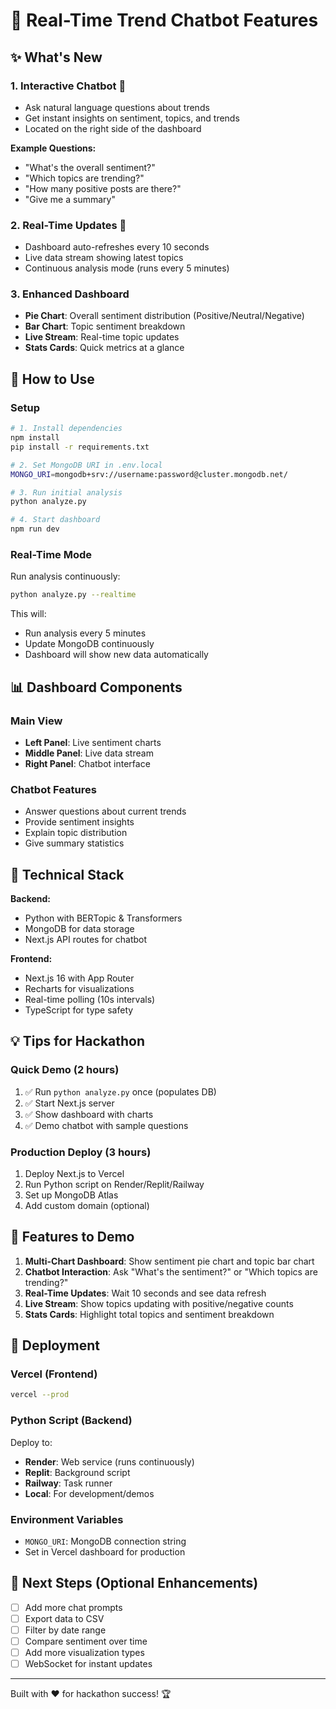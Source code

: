# 🚀 Real-Time Trend Chatbot Features

## ✨ What's New

### 1. **Interactive Chatbot** 💬
- Ask natural language questions about trends
- Get instant insights on sentiment, topics, and trends
- Located on the right side of the dashboard

**Example Questions:**
- "What's the overall sentiment?"
- "Which topics are trending?"
- "How many positive posts are there?"
- "Give me a summary"

### 2. **Real-Time Updates** 🔄
- Dashboard auto-refreshes every 10 seconds
- Live data stream showing latest topics
- Continuous analysis mode (runs every 5 minutes)

### 3. **Enhanced Dashboard**
- **Pie Chart**: Overall sentiment distribution (Positive/Neutral/Negative)
- **Bar Chart**: Topic sentiment breakdown
- **Live Stream**: Real-time topic updates
- **Stats Cards**: Quick metrics at a glance

## 🎯 How to Use

### Setup
```bash
# 1. Install dependencies
npm install
pip install -r requirements.txt

# 2. Set MongoDB URI in .env.local
MONGO_URI=mongodb+srv://username:password@cluster.mongodb.net/

# 3. Run initial analysis
python analyze.py

# 4. Start dashboard
npm run dev
```

### Real-Time Mode
Run analysis continuously:
```bash
python analyze.py --realtime
```

This will:
- Run analysis every 5 minutes
- Update MongoDB continuously
- Dashboard will show new data automatically

## 📊 Dashboard Components

### Main View
- **Left Panel**: Live sentiment charts
- **Middle Panel**: Live data stream
- **Right Panel**: Chatbot interface

### Chatbot Features
- Answer questions about current trends
- Provide sentiment insights
- Explain topic distribution
- Give summary statistics

## 🔧 Technical Stack

**Backend:**
- Python with BERTopic & Transformers
- MongoDB for data storage
- Next.js API routes for chatbot

**Frontend:**
- Next.js 16 with App Router
- Recharts for visualizations
- Real-time polling (10s intervals)
- TypeScript for type safety

## 💡 Tips for Hackathon

### Quick Demo (2 hours)
1. ✅ Run `python analyze.py` once (populates DB)
2. ✅ Start Next.js server
3. ✅ Show dashboard with charts
4. ✅ Demo chatbot with sample questions

### Production Deploy (3 hours)
1. Deploy Next.js to Vercel
2. Run Python script on Render/Replit/Railway
3. Set up MongoDB Atlas
4. Add custom domain (optional)

## 🎨 Features to Demo

1. **Multi-Chart Dashboard**: Show sentiment pie chart and topic bar chart
2. **Chatbot Interaction**: Ask "What's the sentiment?" or "Which topics are trending?"
3. **Real-Time Updates**: Wait 10 seconds and see data refresh
4. **Live Stream**: Show topics updating with positive/negative counts
5. **Stats Cards**: Highlight total topics and sentiment breakdown

## 🚀 Deployment

### Vercel (Frontend)
```bash
vercel --prod
```

### Python Script (Backend)
Deploy to:
- **Render**: Web service (runs continuously)
- **Replit**: Background script
- **Railway**: Task runner
- **Local**: For development/demos

### Environment Variables
- `MONGO_URI`: MongoDB connection string
- Set in Vercel dashboard for production

## 📱 Next Steps (Optional Enhancements)

- [ ] Add more chat prompts
- [ ] Export data to CSV
- [ ] Filter by date range
- [ ] Compare sentiment over time
- [ ] Add more visualization types
- [ ] WebSocket for instant updates

---

Built with ❤️ for hackathon success! 🏆

